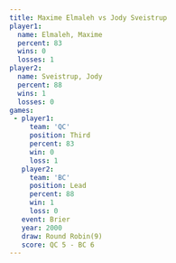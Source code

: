 ```yaml
---
title: Maxime Elmaleh vs Jody Sveistrup
player1:               
  name: Elmaleh, Maxime
  percent: 83          
  wins: 0              
  losses: 1            
player2:               
  name: Sveistrup, Jody
  percent: 88          
  wins: 1              
  losses: 0            
games:
 - player1:         
     team: 'QC'     
     position: Third
     percent: 83    
     win: 0         
     loss: 1        
   player2:        
     team: 'BC'    
     position: Lead
     percent: 88   
     win: 1        
     loss: 0       
   event: Brier        
   year: 2000          
   draw: Round Robin(9)
   score: QC 5 - BC 6  
---
```

